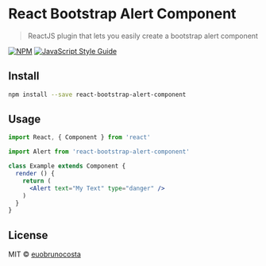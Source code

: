# React Bootstrap Alert Component

> ReactJS plugin that lets you easily create a bootstrap alert component

[![NPM](https://img.shields.io/npm/v/react-bootstrap-alert-component.svg)](https://www.npmjs.com/package/react-bootstrap-alert-component) [![JavaScript Style Guide](https://img.shields.io/badge/code_style-standard-brightgreen.svg)](https://standardjs.com)

## Install

```bash
npm install --save react-bootstrap-alert-component
```

## Usage

```jsx
import React, { Component } from 'react'

import Alert from 'react-bootstrap-alert-component'

class Example extends Component {
  render () {
    return (
      <Alert text="My Text" type="danger" />
    )
  }
}
```

## License

MIT © [euobrunocosta](https://github.com/euobrunocosta)
